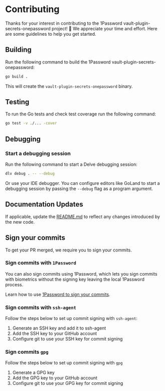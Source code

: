 # Contributing

Thanks for your interest in contributing to the 1Password vault-plugin-secrets-onepassword project! 🙌 We appreciate your time and effort. Here are some guidelines to help you get started.

## Building
Run the following command to build the 1Password vault-plugin-secrets-onepassword:

```sh
go build .
```

This will create the `vault-plugin-secrets-onepassword` binary.

## Testing

To run the Go tests and check test coverage run the following command:

```sh
go test -v ./... -cover
```

## Debugging

### Start a debugging session
Run the following command to start a Delve debugging session:

```sh
dlv debug . -- --debug
```

Or use your IDE debugger. You can configure editors like GoLand to start a debugging session by passing the `--debug` flag as a program argument.

## Documentation Updates

If applicable, update the [README.md](./README.md) to reflect any changes introduced by the new code.

## Sign your commits

To get your PR merged, we require you to sign your commits.

### Sign commits with `1Password`

You can also sign commits using 1Password, which lets you sign commits with biometrics without the signing key leaving the local 1Password process.

Learn how to use [1Password to sign your commits](https://developer.1password.com/docs/ssh/git-commit-signing/).


### Sign commits with `ssh-agent`

Follow the steps below to set up commit signing with `ssh-agent`:

1. Generate an SSH key and add it to ssh-agent
2. Add the SSH key to your GitHub account
3. Configure git to use your SSH key for commit signing

### Sign commits `gpg`

Follow the steps below to set up commit signing with `gpg`

1. Generate a GPG key
2. Add the GPG key to your GitHub account
3. Configure git to use your GPG key for commit signing